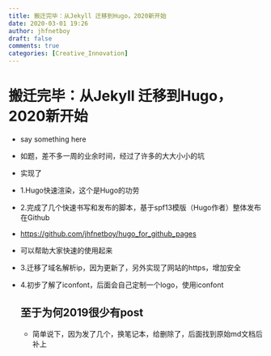 ```yaml
---
title: 搬迁完毕：从Jekyll 迁移到Hugo，2020新开始
date: 2020-03-01 19:26
author: jhfnetboy
draft: false
comments: true
categories: [Creative_Innovation]
---
```

# 搬迁完毕：从Jekyll 迁移到Hugo，2020新开始
+ say something here

+ 如题，差不多一周的业余时间，经过了许多的大大小小的坑

+ 实现了

+ 1.Hugo快速渲染，这个是Hugo的功劳

+ 2.完成了几个快速书写和发布的脚本，基于spf13模版（Hugo作者）整体发布在Github

+ https://github.com/jhfnetboy/hugo_for_github_pages

+ 可以帮助大家快速的使用起来

+ 3.迁移了域名解析ip，因为更新了，另外实现了网站的https，增加安全

+ 4.初步了解了iconfont，后面会自己定制一个logo，使用iconfont

  ## 至于为何2019很少有post

  + 简单说下，因为发了几个，换笔记本，给删除了，后面找到原始md文档后补上

  
